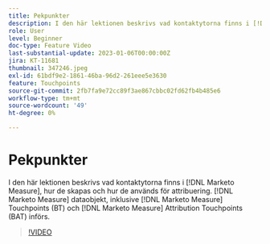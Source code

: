 ```yaml
---
title: Pekpunkter
description: I den här lektionen beskrivs vad kontaktytorna finns i [!DNL Marketo Measure], how they are created, and how they are used for attribution. [!DNL Marketo Measure] dataobjekt, inklusive [!DNL Marketo Measure] Touchpoints (BT) och [!DNL Marketo Measure] Attribution Touchpoints (BAT) införs.
role: User
level: Beginner
doc-type: Feature Video
last-substantial-update: 2023-01-06T00:00:00Z
jira: KT-11681
thumbnail: 347246.jpeg
exl-id: 61bdf9e2-1861-46ba-96d2-261eee5e3630
feature: Touchpoints
source-git-commit: 2fb7fa9e72cc89f3ae867cbbc02fd62fb4b485e6
workflow-type: tm+mt
source-wordcount: '49'
ht-degree: 0%

---
```


# Pekpunkter

I den här lektionen beskrivs vad kontaktytorna finns i [!DNL Marketo Measure], hur de skapas och hur de används för attribuering. [!DNL Marketo Measure] dataobjekt, inklusive [!DNL Marketo Measure] Touchpoints (BT) och [!DNL Marketo Measure] Attribution Touchpoints (BAT) införs.

>[!VIDEO](https://video.tv.adobe.com/v/347246/?quality=12&learn=on)

